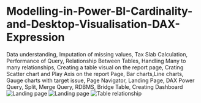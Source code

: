 # Modelling-in-Power-BI-Cardinality-and-Desktop-Visualisation-DAX-Expression
Data understanding, Imputation of missing values, Tax Slab Calculation, Performance of Query, Relationship Between Tables, Handling Many to many relationships, 
Creating a table visual on the report page, 
Crating Scatter chart and Play Axis on the report Page, Bar charts,Line charts, Gauge charts with target issue, 
Page Navigator, Landing Page, DAX
Power Query, Split, Merge Query, RDBMS, Bridge Table, Creating Dashboard![Landing page](https://github.com/atikurda/Modelling-in-Power-BI-Cardinality-and-Desktop-Visualisation-DAX-Expression/assets/142215677/1e0311d3-fe31-474e-af18-ffb79224479a)
![Landing page](https://github.com/atikurda/Modelling-in-Power-BI-Cardinality-and-Desktop-Visualisation-DAX-Expression/assets/142215677/d1ffc418-e630-4663-ba41-602eeae11a56)
![Table relationship](https://github.com/atikurda/Modelling-in-Power-BI-Cardinality-and-Desktop-Visualisation-DAX-Expression/assets/142215677/a17a37b4-055a-44ae-8105-c04f10cff48b)

